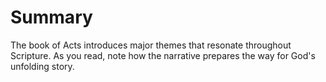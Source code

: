 # Summary

The book of Acts introduces major themes that resonate throughout Scripture. As you read, note how the narrative prepares the way for God's unfolding story.


